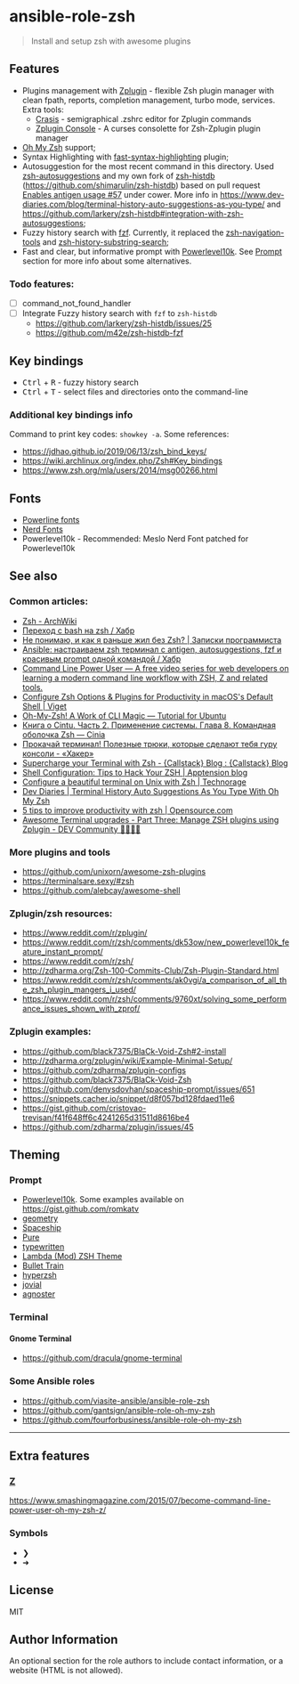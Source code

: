 # ansible-role-zsh

> Install and setup zsh with awesome plugins

## Features

- Plugins management with [Zplugin](https://github.com/zdharma/zplugin) - flexible Zsh plugin manager with clean fpath,
  reports, completion management, turbo mode, services. Extra tools:
  - [Crasis](https://github.com/zdharma/zplugin-crasis) - semigraphical .zshrc editor for Zplugin commands
  - [Zplugin Console](https://github.com/zplugin/zplugin-console) - A curses consolette for Zsh-Zplugin plugin manager
- [Oh My Zsh](https://github.com/robbyrussell/oh-my-zsh) support;
- Syntax Highlighting with [fast-syntax-highlighting](https://github.com/zdharma/fast-syntax-highlighting) plugin;
- Autosuggestion for the most recent command in this directory. Used
  [zsh-autosuggestions](https://github.com/zsh-users/zsh-autosuggestions) and my own fork of
  [zsh-histdb](https://github.com/larkery/zsh-histdb) (https://github.com/shimarulin/zsh-histdb) based on pull request
  [Enables antigen usage #57](https://github.com/larkery/zsh-histdb/pull/57) under cower. More info in
  https://www.dev-diaries.com/blog/terminal-history-auto-suggestions-as-you-type/ and
  https://github.com/larkery/zsh-histdb#integration-with-zsh-autosuggestions;
- Fuzzy history search with [fzf](https://github.com/junegunn/fzf). Currently, it replaced the
  [zsh-navigation-tools](https://github.com/psprint/zsh-navigation-tools) and
  [zsh-history-substring-search](https://github.com/zsh-users/zsh-history-substring-search);
- Fast and clear, but informative prompt with [Powerlevel10k](https://github.com/romkatv/powerlevel10k). See
  [Prompt](#prompt) section for more info about some alternatives.

### Todo features:

- [ ] command_not_found_handler
- [ ] Integrate Fuzzy history search with `fzf` to `zsh-histdb`
  - https://github.com/larkery/zsh-histdb/issues/25
  - https://github.com/m42e/zsh-histdb-fzf

## Key bindings

- <kbd>Ctrl</kbd> + <kbd>R</kbd> - fuzzy history search
- <kbd>Ctrl</kbd> + <kbd>T</kbd> - select files and directories onto the command-line

### Additional key bindings info

Command to print key codes: `showkey -a`. Some references:

- https://jdhao.github.io/2019/06/13/zsh_bind_keys/
- https://wiki.archlinux.org/index.php/Zsh#Key_bindings
- https://www.zsh.org/mla/users/2014/msg00266.html

## Fonts

- [Powerline fonts](https://github.com/powerline/fonts)
- [Nerd Fonts](https://www.nerdfonts.com/)
- Powerlevel10k - Recommended: Meslo Nerd Font patched for Powerlevel10k

## See also

### Common articles:

- [Zsh - ArchWiki](https://wiki.archlinux.org/index.php/Zsh)
- [Переход с bash на zsh / Хабр](https://habr.com/ru/post/326580/)
- [Не понимаю, и как я раньше жил без Zsh? \| Записки программиста](https://eax.me/zsh/)
- [Ansible: настраиваем zsh терминал с antigen, autosuggestions, fzf и красивым prompt одной командой / Хабр](https://habr.com/ru/post/323496/)
- [Command Line Power User — A free video series for web developers on learning a modern command line workflow with ZSH, Z and related tools.](https://commandlinepoweruser.com/)
- [Configure Zsh Options & Plugins for Productivity in macOS's Default Shell \| Viget](https://www.viget.com/articles/zsh-config-productivity-plugins-for-mac-oss-default-shell/)
- [Oh-My-Zsh! A Work of CLI Magic — Tutorial for Ubuntu](https://medium.com/wearetheledger/oh-my-zsh-made-for-cli-lovers-installation-guide-3131ca5491fb)
- [Книга о Cintu. Часть 2. Применение системы. Глава 8. Командная оболочка Zsh — Cinia](https://www.cinia.ru/kniga-o-cintu-chast-2-primenenie-sistemy-glava-8-komandnaya-obolochka-zsh/)
- [Прокачай терминал! Полезные трюки, которые сделают тебя гуру консоли - «Хакер»](https://xakep.ru/2017/05/18/cli-console-tips/)
- [Supercharge your Terminal with Zsh - {Callstack} Blog : {Callstack} Blog](https://callstack.com/blog/supercharge-your-terminal-with-zsh/)
- [Shell Configuration: Tips to Hack Your ZSH \| Apptension blog](https://blog.apptension.com/2018/08/30/shell-configuration-hack-your-zsh/)
- [Configure a beautiful terminal on Unix with Zsh \| Technorage](https://deepu.tech/configure-a-beautiful-terminal-on-unix/)
- [Dev Diaries \| Terminal History Auto Suggestions As You Type With Oh My Zsh](https://www.dev-diaries.com/blog/terminal-history-auto-suggestions-as-you-type/)
- [5 tips to improve productivity with zsh \| Opensource.com](https://opensource.com/article/18/9/tips-productivity-zsh)
- [Awesome Terminal upgrades - Part Three: Manage ZSH plugins using Zplugin - DEV Community 👩‍💻👨‍💻](https://dev.to/misterf/awesome-terminal-upgrades-part-three-manage-zsh-plugins-using-zplugin-1fba)

### More plugins and tools

- https://github.com/unixorn/awesome-zsh-plugins
- https://terminalsare.sexy/#zsh
- https://github.com/alebcay/awesome-shell

### Zplugin/zsh resources:

- https://www.reddit.com/r/zplugin/
- https://www.reddit.com/r/zsh/comments/dk53ow/new_powerlevel10k_feature_instant_prompt/
- https://www.reddit.com/r/zsh/
- http://zdharma.org/Zsh-100-Commits-Club/Zsh-Plugin-Standard.html
- https://www.reddit.com/r/zsh/comments/ak0vgi/a_comparison_of_all_the_zsh_plugin_mangers_i_used/
- https://www.reddit.com/r/zsh/comments/9760xt/solving_some_performance_issues_shown_with_zprof/

### Zplugin examples:

- https://github.com/black7375/BlaCk-Void-Zsh#2-install
- http://zdharma.org/zplugin/wiki/Example-Minimal-Setup/
- https://github.com/zdharma/zplugin-configs
- https://github.com/black7375/BlaCk-Void-Zsh
- https://github.com/denysdovhan/spaceship-prompt/issues/651
- https://snippets.cacher.io/snippet/d8f057bd128fdaed11e6
- https://gist.github.com/cristovao-trevisan/f41f648ff6c4241265d31511d8616be4
- https://github.com/zdharma/zplugin/issues/45

## Theming

### Prompt

- [Powerlevel10k](https://github.com/romkatv/powerlevel10k). Some examples available on https://gist.github.com/romkatv
- [geometry](https://github.com/geometry-zsh/geometry)
- [Spaceship](https://github.com/denysdovhan/spaceship-prompt)
- [Pure](https://github.com/sindresorhus/pure)
- [typewritten](https://github.com/reobin/typewritten)
- [Lambda (Mod) ZSH Theme](https://github.com/halfo/lambda-mod-zsh-theme)
- [Bullet Train](https://github.com/caiogondim/bullet-train.zsh)
- [hyperzsh](https://github.com/tylerreckart/hyperzsh)
- [jovial](https://github.com/zthxxx/jovial)
- [agnoster](https://github.com/agnoster/agnoster-zsh-theme)

### Terminal

#### Gnome Terminal

- https://github.com/dracula/gnome-terminal

### Some Ansible roles

- https://github.com/viasite-ansible/ansible-role-zsh
- https://github.com/gantsign/ansible-role-oh-my-zsh
- https://github.com/fourforbusiness/ansible-role-oh-my-zsh

---

## Extra features

### [Z](https://github.com/rupa/z)

https://www.smashingmagazine.com/2015/07/become-command-line-power-user-oh-my-zsh-z/

### Symbols

- ❯
- ➜

## License

MIT

## Author Information

An optional section for the role authors to include contact information, or a website (HTML is not allowed).
